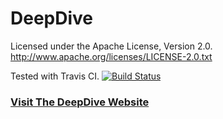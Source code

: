 # DeepDive

Licensed under the Apache License, Version 2.0. http://www.apache.org/licenses/LICENSE-2.0.txt

Tested with Travis CI. 
[![Build Status](https://travis-ci.org/HazyResearch/deepdive.svg?branch=master)](https://travis-ci.org/HazyResearch/deepdive)

### [Visit The DeepDive Website](http://deepdive.stanford.edu)

